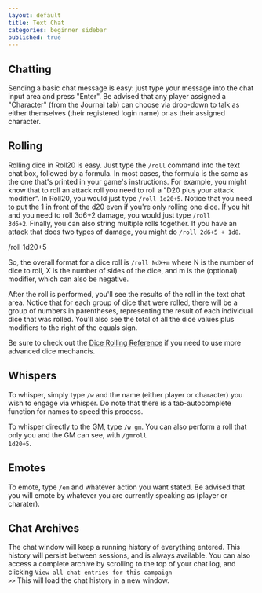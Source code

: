```yaml
---
layout: default
title: Text Chat
categories: beginner sidebar
published: true
---
```



## Chatting

  Sending a basic chat message is easy: just type your message into the chat input area and press "Enter". Be advised that any player assigned a "Character" (from the Journal tab) can choose via drop-down to talk as either themselves (their registered login name) or as their assigned character.

## Rolling

  Rolling dice in Roll20 is easy. Just type the <code>/roll</code> command into the text chat box, followed by a formula. In most cases, the formula is the same as the one that's printed in your game's instructions. For example, you might know that to roll an attack roll you need to roll a "D20 plus your attack modifier". In Roll20, you would just type <code>/roll 1d20+5</code>. Notice that you need to put the 1 in front of the d20 even if you're only rolling one dice. If you hit and you need to roll 3d6+2 damage, you would just type <code>/roll 3d6+2</code>. Finally, you can also string multiple rolls together. If you have an attack that does two types of damage, you might do <code>/roll 2d6+5 + 1d8</code>.

  <div class='diceroller'>/roll 1d20+5</div>

  So, the overall format for a dice roll is <code>/roll NdX+m</code> where N is the number of dice to roll, X is the number of sides of the dice, and m is the (optional) modifier, which can also be negative.

  After the roll is performed, you'll see the results of the roll in the text chat area. Notice that for each group of dice that were rolled, there will be a group of numbers in parentheses, representing the result of each individual dice that was rolled. You'll also see the total of all the dice values plus modifiers to the right of the equals sign.
  
  Be sure to check out the [Dice Rolling Reference](/dice-rolling-reference) if you need to use more advanced dice mechancis.

## Whispers

  To whisper, simply type <code>/w</code> and the name (either player or character) you wish to engage via whisper.  Do note that there is a tab-autocomplete function for names to speed this process.
  
  To whisper directly to the GM, type <code>/w gm</code>. You can also perform a roll that only you and the GM can see, with <code>/gmroll 1d20+5</code>.

## Emotes

  To emote, type <code>/em</code> and whatever action you want stated.  Be advised that you will emote by whatever you are currently speaking as (player or charater).
  
## Chat Archives


  The chat window will keep a running history of everything entered. This history will persist between sessions, and is always available. You can also access a complete archive by scrolling to the top of your chat log, and clicking <code>View all chat entries for this campaign >></code>
  This will load the chat history in a new window.